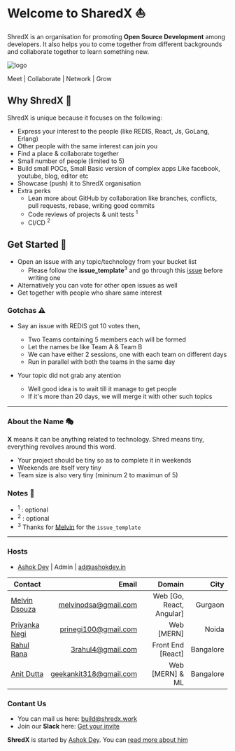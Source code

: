 # Welcome to SharedX :sailboat:

ShredX is an organisation for promoting **Open Source Development** among developers. It also helps you to come together from different backgrounds and collaborate together to learn something new.

![logo](.github/collaboration.png)

Meet | Collaborate | Network | Grow

## Why ShredX :beginner:

ShredX is unique because it focuses on the following:

- Express your interest to the people (like REDIS, React, Js, GoLang, Erlang)
- Other people with the same interest can join you
- Find a place & collaborate together
- Small number of people (limited to 5)
- Build small POCs, Small Basic version of complex apps Like facebook, youtube, blog, editor etc
- Showcase (push) it to ShredX organisation
- Extra perks
  - Lean more about GitHub by collaboration like branches, conflicts, pull requests, rebase, writing good commits
  - Code reviews of projects & unit tests <sup>1</sup>
  - CI/CD <sup>2</sup>

## Get Started :vertical_traffic_light:

- Open an issue with any topic/technology from your bucket list
  - Please follow the **issue_template**<sup>3</sup> and go through this [issue](https://github.com/shredx/plans/issues/2) before writing one
- Alternatively you can vote for other open issues as well
- Get together with people who share same interest

### Gotchas :warning:

- Say an issue with REDIS got 10 votes then,

  - Two Teams containing 5 members each will be formed
  - Let the names be like Team A & Team B
  - We can have either 2 sessions, one with each team on different days
  - Run in parallel with both the teams in the same day

- Your topic did not grab any atention
  - Well good idea is to wait till it manage to get people
  - If it's more than 20 days, we will merge it with other such topics

---

### About the Name :performing_arts:

**X** means it can be anything related to technology. Shred means tiny, everything revolves around this word.

- Your project should be tiny so as to complete it in weekends
- Weekends are itself very tiny
- Team size is also very tiny (mininum 2 to maximun of 5)

### Notes :memo:

- <sup>1</sup> : optional
- <sup>2</sup> : optional
- <sup>3</sup> Thanks for [Melvin](https://github.com/melvinodsa) for the `issue_template`

---

### Hosts

- [Ashok Dey](https://github.com/ashokdey) | Admin | ad@ashokdey.in


| Contact       | Email           | Domain        | City    | 
| ------------- |----------------:| -------------:| -------:|
| [Melvin Dsouza](https://github.com/melvinodsa) | melvinodsa@gmail.com | Web [Go, React, Angular] | Gurgaon |
| [Priyanka Negi](https://github.com/thejsgirl) | prinegi100@gmail.com | Web [MERN] | Noida |
| [Rahul Rana](https://github.com/rahulrana95) | 3rahul4@gmail.com | Front End [React] | Bangalore |
| [Anit Dutta](https://github.com/cruxbreaker) | geekankit318@gmail.com | Web [MERN] & ML | Bangalore |

### Contant Us

- You can mail us here: [build@shredx.work](mailto://build@shredx.work)
- Join our **Slack** here: [Get your invite](https://bit.ly/2CHbXos)

**ShredX** is started by [Ashok Dey](https://github.com/ashokdey). You can [read more about him](http://blog.ashokdey.in/about)
